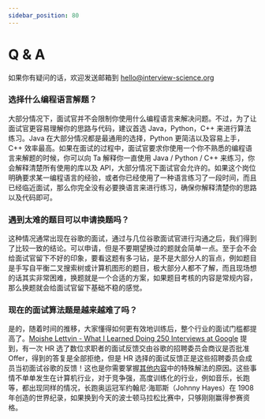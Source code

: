 ```yaml
---
sidebar_position: 80
---
```


# Q & A

如果你有疑问的话，欢迎发送邮箱到 hello@interview-science.org

### 选择什么编程语言解题？

大部分情况下，面试官并不会限制你使用什么编程语言来解决问题。不过，为了让面试官更容易理解你的思路与代码，建议首选 Java，Python，C++ 来进行算法练习。Java 在大部分情况都是最通用的选择，Python 更简洁以及容易上手，C++ 效率最高。如果在面试的过程中，面试官要求你使用一个你不熟悉的编程语言来解题的时候，你可以向 Ta 解释你一直使用 Java / Python / C++ 来练习，你会解释清楚所有使用的库以及 API，大部分情况下面试官会允许的。如果这个岗位明确要求某一编程语言的经验，或者你已经使用了一种语言练习了一段时间，而且已经临近面试，那么你完全没有必要换语言来进行练习，确保你解释清楚你的思路以及代码即可。

### 遇到太难的题目可以申请换题吗？

这种情况通常出现在谷歌的面试，通过与几位谷歌面试官进行沟通之后，我们得到了比较一致的结论。可以申请，但是不要期望换过的题就会简单一点。至于会不会给面试官留下不好的印象，要看这题有多刁钻，是不是大部分人的盲点，例如题目是手写自平衡二叉搜索树或计算机图形的题目，极大部分人都不了解，而且现场想的话其实非常困难，换题就是一个合适的方案，如果题目考核的内容是常规内容，那么换题就会给面试官留下基础不稳的感觉。

### 现在的面试算法题是越来越难了吗？

是的，随着时间的推移，大家懂得如何更有效地训练后，整个行业的面试门槛都提高了。[Moishe Lettvin - What I Learned Doing 250 Interviews at Google](https://www.youtube.com/watch?v=r8RxkpUvxK0) 提到，有一次 HR 选了数位求职者的面试反馈交由谷歌的招聘委员会商议是否批准 Offer，得到的答复是全部拒绝，但是 HR 选择的面试反馈正是这些招聘委员会成员当初面试谷歌的反馈！这也是你需要掌握[其他内容](https://interview-science.org/%E7%AE%97%E6%B3%95%E6%8C%87%E5%8D%97/%E5%85%B6%E4%BB%96%E5%86%85%E5%AE%B9)中的特殊解法的原因。这些事情不单单发生在计算机行业，对于竞争强，高度训练化的行业，例如音乐，长跑等，都出现同样的情况，长跑奥运冠军约翰尼·海耶斯（Johnny Hayes）在 1908 年创造的世界纪录，如果换到今天的波士顿马拉松比赛中，只够刚刚赢得参赛资格。
